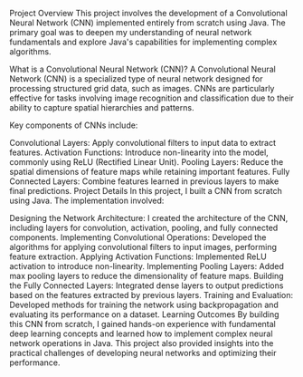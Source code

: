 Project Overview
This project involves the development of a Convolutional Neural Network (CNN) implemented entirely from scratch using Java. The primary goal was to deepen my understanding of neural network fundamentals and explore Java's capabilities for implementing complex algorithms.

What is a Convolutional Neural Network (CNN)?
A Convolutional Neural Network (CNN) is a specialized type of neural network designed for processing structured grid data, such as images. CNNs are particularly effective for tasks involving image recognition and classification due to their ability to capture spatial hierarchies and patterns.

Key components of CNNs include:

Convolutional Layers: Apply convolutional filters to input data to extract features.
Activation Functions: Introduce non-linearity into the model, commonly using ReLU (Rectified Linear Unit).
Pooling Layers: Reduce the spatial dimensions of feature maps while retaining important features.
Fully Connected Layers: Combine features learned in previous layers to make final predictions.
Project Details
In this project, I built a CNN from scratch using Java. The implementation involved:

Designing the Network Architecture: I created the architecture of the CNN, including layers for convolution, activation, pooling, and fully connected components.
Implementing Convolutional Operations: Developed the algorithms for applying convolutional filters to input images, performing feature extraction.
Applying Activation Functions: Implemented ReLU activation to introduce non-linearity.
Implementing Pooling Layers: Added max pooling layers to reduce the dimensionality of feature maps.
Building the Fully Connected Layers: Integrated dense layers to output predictions based on the features extracted by previous layers.
Training and Evaluation: Developed methods for training the network using backpropagation and evaluating its performance on a dataset.
Learning Outcomes
By building this CNN from scratch, I gained hands-on experience with fundamental deep learning concepts and learned how to implement complex neural network operations in Java. This project also provided insights into the practical challenges of developing neural networks and optimizing their performance.
